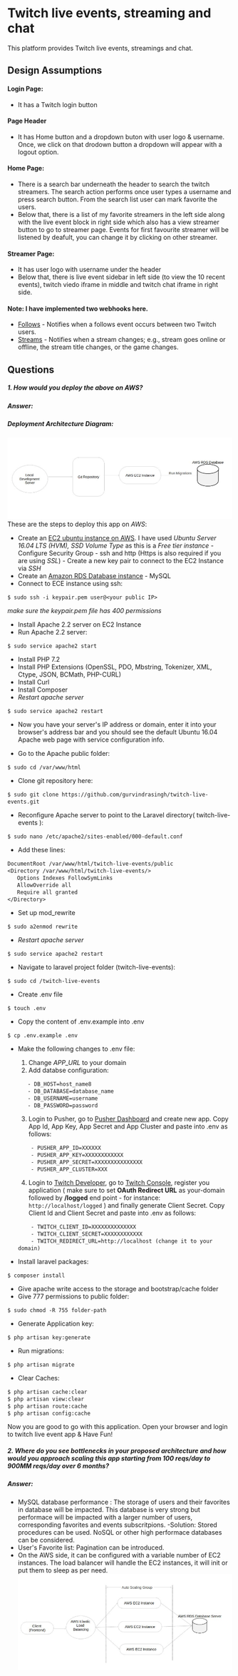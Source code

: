  # Twitch live events, streaming and chat
 This platform provides Twitch live events, streamings and chat.

 ## Design Assumptions

 #### Login Page:
 * It has a Twitch login button
 
 #### Page Header
  * It has Home button and a dropdown buton with user logo & username. Once, we click on that drodown button a  dropdown will appear with a logout option. 

 #### Home Page:

 * There is a search bar underneath the header to search the twitch streamers. The search action performs once user types a username and press search button. From the search list user can mark favorite the users.
 * Below that, there is a list of my favorite streamers in the left side along with the live event block in right side which also has a view streamer button to go to streamer page. Events for first favourite streamer will be listened by deafult, you can change it by clicking on other streamer.

 #### Streamer Page:
 
 * It has user logo with username under the header 
 * Below that, there is live event sidebar in left side (to view the 10 recent events), twitch viedo iframe in middle and twitch chat iframe in right side.


 #### Note: I have implemented two webhooks here.
 * [Follows](https://dev.twitch.tv/docs/api/webhooks-reference/#topic-user-follows) - Notifies when a follows event occurs between two Twitch users.
 * [Streams](https://dev.twitch.tv/docs/api/webhooks-reference/#topic-stream-changed) - Notifies when a stream changes; e.g., stream goes online or offline, the stream title changes, or the game changes.

 ## Questions

##### 1. How would you deploy the above on AWS?
##### Answer:
##### Deployment Architecture Diagram:
 ![image](https://raw.githubusercontent.com/gurvindrasingh/twitch-live-events/master/public/images/deployment-diagram.jpeg)
These are the steps to deploy this app on *AWS*:
 * Create an [EC2 ubuntu instance on AWS](https://us-east-2.console.aws.amazon.com/ec2/v2/home?region=us-east-2#Instances:sort=instanceId). I have used *Ubuntu Server 16.04 LTS (HVM), SSD Volume Type* as this is a *Free tier instance* - Configure Security Group - ssh and http (Https is also required if you are using *SSL*) - Create a new key pair to connect to the EC2 Instance via *SSH*
 * Create an [Amazon RDS Database instance](https://us-east-2.console.aws.amazon.com/rds/home?region=us-east-2#GettingStarted:) - MySQL
 * Connect to ECE instance using ssh:
 ```
 $ sudo ssh -i keypair.pem user@<your public IP>
 ```
 *make sure the keypair.pem file has 400 permissions*
 * Install Apache 2.2 server on EC2 Instance
 * Run Apache 2.2 server:
 ```
 $ sudo service apache2 start
 ```
 * Install PHP 7.2
 * Install PHP Extensions (OpenSSL, PDO, Mbstring, Tokenizer, XML, Ctype, JSON, BCMath, PHP-CURL)
 * Install Curl
 * Install Composer
  * *Restart apache server*
 ```
 $ sudo service apache2 restart
 ```
 * Now you have your server's IP address or domain, enter it into your browser's address bar and you should see the default Ubuntu 16.04 Apache web page with service configuration info.
 
 * Go to the Apache public folder:
 ```
 $ sudo cd /var/www/html
 ```
 * Clone git repository here:
 ```
 $ sudo git clone https://github.com/gurvindrasingh/twitch-live-events.git
 ```
 * Reconfigure Apache server to point to the Laravel directory( twitch-live-events ):
 ```
 $ sudo nano /etc/apache2/sites-enabled/000-default.conf
 ```
 * Add these lines:
 ```
 DocumentRoot /var/www/html/twitch-live-events/public
<Directory /var/www/html/twitch-live-events/>
    Options Indexes FollowSymLinks
    AllowOverride all
    Require all granted
 </Directory>
 ```
 * Set up mod_rewrite
 ```
 $ sudo a2enmod rewrite
 ```
 * *Restart apache server*
 ```
 $ sudo service apache2 restart
 ```
 * Navigate to laravel project folder (twitch-live-events):
 ```
 $ sudo cd /twitch-live-events
 ```
 * Create .env file
 ```
 $ touch .env
 ```
 * Copy the content of .env.example into .env
 ```
 $ cp .env.example .env
 ```
 * Make the following changes to .env file:
    1. Change *APP_URL* to your domain
    2. Add databse configuration:
     ```
        - DB_HOST=host_name8
        - DB_DATABASE=database_name
        - DB_USERNAME=username
        - DB_PASSWORD=password
     ```
     3. Login to Pusher, go to [Pusher Dashboard](https://dashboard.pusher.com/) and create new app. Copy App Id, App Key, App Secret and App Cluster and paste into .env as follows: 
    ```
        - PUSHER_APP_ID=XXXXXX
        - PUSHER_APP_KEY=XXXXXXXXXXXX
        - PUSHER_APP_SECRET=XXXXXXXXXXXXXXX
        - PUSHER_APP_CLUSTER=XXX
    ```
     4. Login to [Twitch Developer](https://dev.twitch.tv/), go to [Twitch Console](https://dev.twitch.tv/console), register you application ( make sure to set **OAuth Redirect URL** as your-domain followed by **/logged** end point - for instance: ```http://localhost/logged``` ) and finally generate Client Secret. Copy Client Id and Client Secret and paste into .env as follows:
    ```
        - TWITCH_CLIENT_ID=XXXXXXXXXXXXXX
        - TWITCH_CLIENT_SECRET=XXXXXXXXXXXX
        - TWITCH_REDIRECT_URL=http://localhost (change it to your domain)
    ```
    
 * Install laravel packages:
 ```
 $ composer install
 ```
 * Give apache write access to the storage and bootstrap/cache folder
 * Give 777 permissions to public folder:
 ```
 $ sudo chmod -R 755 folder-path
 ```
 * Generate Application key:
 ```
 $ php artisan key:generate
 ```
 * Run migrations:
 ```
 $ php artisan migrate
 ```
 * Clear Caches:
 ```
 $ php artisan cache:clear
 $ php artisan view:clear
 $ php artisan route:cache
 $ php artisan config:cache
 
 ```
 
 Now you are good to go with this application. Open your browser and login to twitch live event app & Have Fun!

##### 2. Where do you see bottlenecks in your proposed architecture and how would you approach scaling this app starting from 100 reqs/day to 900MM reqs/day over 6 months?
##### Answer:
* MySQL database performance : The storage of users and their favorites in database will be impacted. This database is very strong but performace will be impacted with a larger number of users, corresponding favorites and events subscritpions.
-Solution: Stored procedures can be used. NoSQL or other high performace databases can be considered.
* User's Favorite list: Pagination can be introduced.
* On the AWS side, it can be configured with a variable number of EC2 instances. The load balancer will handle the EC2 instances, it will init or put them to sleep as per need.
 ![image](https://raw.githubusercontent.com/gurvindrasingh/twitch-live-events/master/public/images/diagram.jpeg)
